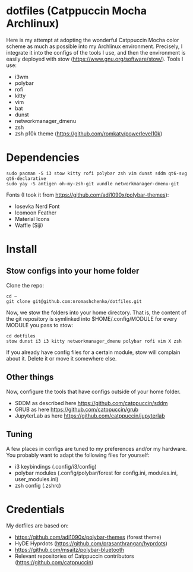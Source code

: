 dotfiles (Catppuccin Mocha Archlinux)
========

Here is my attempt at adopting the wonderful Catppuccin Mocha color scheme as much as possible into my Archlinux environment. Precisely, I integrate it into the configs of the tools I use, and then the environment is easily deployed with stow (https://www.gnu.org/software/stow/). Tools I use:

- i3wm
- polybar
- rofi
- kitty
- vim
- bat
- dunst
- networkmanager_dmenu
- zsh
- zsh p10k theme (https://github.com/romkatv/powerlevel10k)

# Dependencies

```
sudo pacman -S i3 stow kitty rofi polybar zsh vim dunst sddm qt6-svg qt6-declarative
sudo yay -S antigen oh-my-zsh-git vundle networkmanager-dmenu-git
```

Fonts (I took it from https://github.com/adi1090x/polybar-themes):

- Iosevka Nerd Font
- Icomoon Feather
- Material Icons
- Waffle (Siji)



# Install

## Stow configs into your home folder

Clone the repo:
```
cd ~
git clone git@github.com:nromashchenko/dotfiles.git
```

Now, we stow the folders into your home directory. That is, the content of the git repository is symlinked into $HOME/.config/MODULE for every MODULE you pass to stow:

```
cd dotfiles
stow dunst i3 i3 kitty networkmanager_dmenu polybar rofi vim X zsh
```

If you already have config files for a certain module, stow will complain about it. Delete it or move it somewhere else.

## Other things

Now, configure the tools that have configs outside of your home folder.

- SDDM as described here https://github.com/catppuccin/sddm
- GRUB as here https://github.com/catppuccin/grub
- JupyterLab as here https://github.com/catppuccin/jupyterlab

## Tuning

A few places in configs are tuned to my preferences and/or my hardware. You probably want to adapt the following files for yourself:

- i3 keybindings (.config/i3/config)
- polybar modules (.config/polybar/forest for config.ini, modules.ini, user_modules.ini)
- zsh config (.zshrc)

# Credentials

My dotfiles are based on:

- https://github.com/adi1090x/polybar-themes (forest theme)
- HyDE Hyprdots (https://github.com/prasanthrangan/hyprdots)
- https://github.com/msaitz/polybar-bluetooth
- Relevant repositories of Catppuccin contributors (https://github.com/catppuccin)